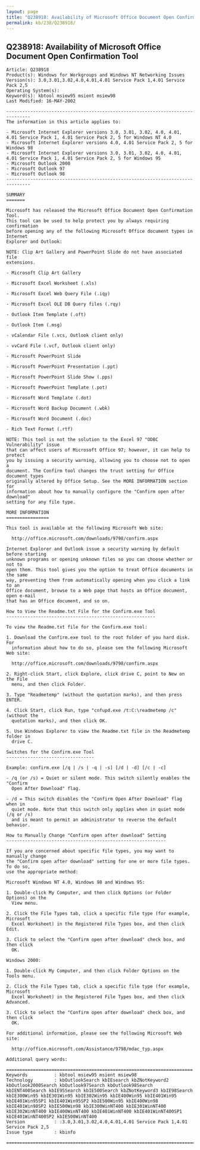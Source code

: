 ```yaml
---
layout: page
title: "Q238918: Availability of Microsoft Office Document Open Confirmation Tool"
permalink: kb/238/Q238918/
---
```


## Q238918: Availability of Microsoft Office Document Open Confirmation Tool

	Article: Q238918
	Product(s): Windows for Workgroups and Windows NT Networking Issues
	Version(s): 3.0,3.01,3.02,4.0,4.01,4.01 Service Pack 1,4.01 Service Pack 2,5
	Operating System(s): 
	Keyword(s): kbtool msiew95 msient msiew98
	Last Modified: 16-MAY-2002
	
	-------------------------------------------------------------------------------
	The information in this article applies to:
	
	- Microsoft Internet Explorer versions 3.0, 3.01, 3.02, 4.0, 4.01, 4.01 Service Pack 1, 4.01 Service Pack 2, 5 for Windows NT 4.0 
	- Microsoft Internet Explorer versions 4.0, 4.01 Service Pack 2, 5 for Windows 98 
	- Microsoft Internet Explorer versions 3.0, 3.01, 3.02, 4.0, 4.01, 4.01 Service Pack 1, 4.01 Service Pack 2, 5 for Windows 95 
	- Microsoft Outlook 2000 
	- Microsoft Outlook 97 
	- Microsoft Outlook 98 
	-------------------------------------------------------------------------------
	
	SUMMARY
	=======
	
	Microsoft has released the Microsoft Office Document Open Confirmation Tool.
	This tool can be used to help protect you by always requiring confirmation
	before opening any of the following Microsoft Office document types in Internet
	Explorer and Outlook:
	
	NOTE: Clip Art Gallery and PowerPoint Slide do not have associated file
	extensions.
	
	- Microsoft Clip Art Gallery
	
	- Microsoft Excel Worksheet (.xls)
	
	- Microsoft Excel Web Query File (.iqy)
	
	- Microsoft Excel OLE DB Query files (.rqy)
	
	- Outlook Item Template (.oft)
	
	- Outlook Item (.msg)
	
	- vCalendar File (.vcs, Outlook client only)
	
	- vvCard File (.vcf, Outlook client only)
	
	- Microsoft PowerPoint Slide
	
	- Microsoft PowerPoint Presentation (.ppt)
	
	- Microsoft PowerPoint Slide Show (.pps)
	
	- Microsoft PowerPoint Template (.pot)
	
	- Microsoft Word Template (.dot)
	
	- Microsoft Word Backup Document (.wbk)
	
	- Microsoft Word Document (.doc)
	
	- Rich Text Format (.rtf)
	
	NOTE: This tool is not the solution to the Excel 97 "ODBC Vulnerability" issue
	that can affect users of Microsoft Office 97; however, it can help to protect
	you by issuing a security warning, allowing you to choose not to open a
	document. The Confirm tool changes the trust setting for Office document types
	originally altered by Office Setup. See the MORE INFORMATION section for
	information about how to manually configure the "Confirm open after download"
	setting for any file type.
	
	MORE INFORMATION
	================
	
	This tool is available at the following Microsoft Web site:
	
	  http://office.microsoft.com/downloads/9798/confirm.aspx
	
	Internet Explorer and Outlook issue a security warning by default before starting
	unknown programs or opening unknown files so you can choose whether or not to
	open them. This tool gives you the option to treat Office documents in the same
	way, preventing them from automatically opening when you click a link to an
	Office document, browse to a Web page that hosts an Office document, open e-mail
	that has an Office document, and so on.
	
	How to View the Readme.txt File for the Confirm.exe Tool
	--------------------------------------------------------
	
	To view the Readme.txt file for the Confirm.exe tool:
	
	1. Download the Confirm.exe tool to the root folder of you hard disk. For
	  information about how to do so, please see the following Microsoft Web site:
	
	  http://office.microsoft.com/downloads/9798/confirm.aspx
	
	2. Right-click Start, click Explore, click drive C, point to New on the File
	  menu, and then click Folder.
	
	3. Type "Readmetemp" (without the quotation marks), and then press ENTER.
	
	4. Click Start, click Run, type "cnfupd.exe /t:C:\readmetemp /c" (without the
	  quotation marks), and then click OK.
	
	5. Use Windows Explorer to view the Readme.txt file in the Readmetemp folder in
	  drive C.
	
	Switches for the Confirm.exe Tool
	---------------------------------
	
	Example: confirm.exe [/q | /s | -q | -s] [/d | -d] [/c | -c]
	
	- /q (or /s) = Quiet or silent mode. This switch silently enables the "Confirm
	  Open After Download" flag.
	
	- /d = This switch disables the "Confirm Open After Download" flag when in
	  quiet mode. Note that this switch only applies when in quiet mode (/q or /s)
	  and is meant to permit an administrator to reverse the default behavior.
	
	How to Manually Change "Confirm open after download" Setting
	------------------------------------------------------------
	
	If you are concerned about specific file types, you may want to manually change
	the "Confirm open after download" setting for one or more file types. To do so,
	use the appropriate method:
	
	Microsoft Windows NT 4.0, Windows 98 and Windows 95:
	
	1. Double-click My Computer, and then click Options (or Folder Options) on the
	  View menu.
	
	2. Click the File Types tab, click a specific file type (for example, Microsoft
	  Excel Worksheet) in the Registered File Types box, and then click Edit.
	
	3. Click to select the "Confirm open after download" check box, and then click
	  OK.
	
	Windows 2000:
	
	1. Double-click My Computer, and then click Folder Options on the Tools menu.
	
	2. Click the File Types tab, click a specific file type (for example, Microsoft
	  Excel Worksheet) in the Registered File Types box, and then click Advanced.
	
	3. Click to select the "Confirm open after download" check box, and then click
	  OK.
	
	For additional information, please see the following Microsoft Web site:
	
	  http://office.microsoft.com/Assistance/9798/mdac_typ.aspx
	
	Additional query words:
	
	======================================================================
	Keywords          : kbtool msiew95 msient msiew98 
	Technology        : kbOutlookSearch kbIEsearch kbZNotKeyword2 kbOutlook2000Search kbOutlook97Search kbOutlook98Search kbIENT400Search kbIE95Search kbIE500Search kbZNotKeyword3 kbIE98Search kbIE300Win95 kbIE301Win95 kbIE302Win95 kbIE400Win95 kbIE401Win95 kbIE401Win95SP1 kbIE401Win95SP2 kbIE500Win95 kbIE400Win98 kbIE401Win98SP2 kbIE500Win98 kbIE300WinNT400 kbIE301WinNT400 kbIE302WinNT400 kbIE400WinNT400 kbIE401WinNT400 kbIE401WinNT400SP1 kbIE401WinNT400SP2 kbIE500WinNT400
	Version           : :3.0,3.01,3.02,4.0,4.01,4.01 Service Pack 1,4.01 Service Pack 2,5
	Issue type        : kbinfo
	
	=============================================================================
	

